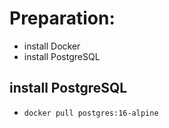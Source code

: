 # Preparation:
- install Docker
- install PostgreSQL

## install PostgreSQL
- ```docker pull postgres:16-alpine```